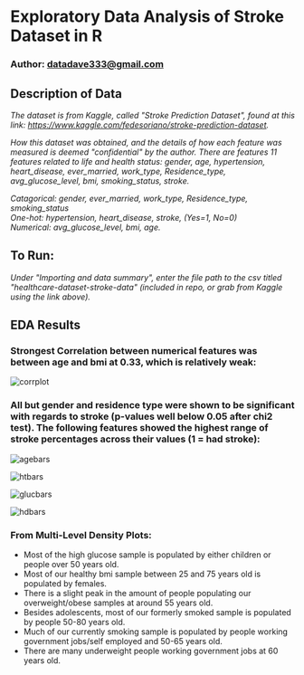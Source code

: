 # Exploratory Data Analysis of Stroke Dataset in R 

### Author: datadave333@gmail.com

## Description of Data

*The dataset is from Kaggle, called "Stroke Prediction Dataset", found at this link: https://www.kaggle.com/fedesoriano/stroke-prediction-dataset.*   

*How this dataset was obtained, and the details of how each feature was measured is deemed "confidential" by the author. There are features 11 features related to life and health status: gender, age, hypertension, heart_disease, ever_married,	work_type, Residence_type,	avg_glucose_level, bmi, smoking_status, stroke.*  

*Catagorical: gender, ever_married, work_type, Residence_type, smoking_status  
One-hot:  hypertension, heart_disease, stroke, (Yes=1, No=0)  
Numerical: avg_glucose_level, bmi, age.*




## To Run:
*Under "Importing and data summary", enter the file path to the csv titled "healthcare-dataset-stroke-data" (included in repo, or grab from Kaggle using the link above).*

## EDA Results

### Strongest Correlation between numerical features was between age and bmi at 0.33, which is relatively weak:

![corrplot](https://user-images.githubusercontent.com/73368743/144136036-3cf27517-cd81-427b-9b5f-240347d84c91.png)

### All but gender and residence type were shown to be significant with regards to stroke (p-values well below 0.05 after chi2 test). The following features showed the highest range of stroke percentages across their values (1 = had stroke): 

![agebars](https://user-images.githubusercontent.com/73368743/144135955-549fc0e0-b430-44a8-8f13-9417537fd2cb.png)

![htbars](https://user-images.githubusercontent.com/73368743/144135983-7695f44d-e902-4a64-8792-966d8bf1c050.png)

![glucbars](https://user-images.githubusercontent.com/73368743/144136012-b2c880f3-fa85-47b3-8a70-fdfac1c14a5b.png)

![hdbars](https://user-images.githubusercontent.com/73368743/144136018-defe1020-f135-43dd-a3e1-a2d26a72b73d.png)

### From Multi-Level Density Plots:

* Most of the high glucose sample is populated by either children or people over 50 years old.
* Most of our healthy bmi sample between 25 and 75 years old is populated by females. 
* There is a slight peak in the amount of people populating our overweight/obese samples at around 55 years old. 
* Besides adolescents, most of our formerly smoked sample is populated by people 50-80 years old. 
* Much of our currently smoking sample is populated by people working government jobs/self employed and 50-65 years old. 
* There are many underweight people working government jobs at 60 years old.
